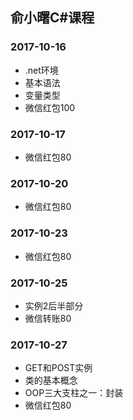 ## 俞小曙C#课程
### 2017-10-16
- .net环境
- 基本语法
- 变量类型
- 微信红包100

### 2017-10-17
- 微信红包80

### 2017-10-20
- 微信红包80

### 2017-10-23
- 微信红包80

### 2017-10-25
- 实例2后半部分
- 微信转账80

### 2017-10-27
- GET和POST实例
- 类的基本概念
- OOP三大支柱之一：封装
- 微信红包80
